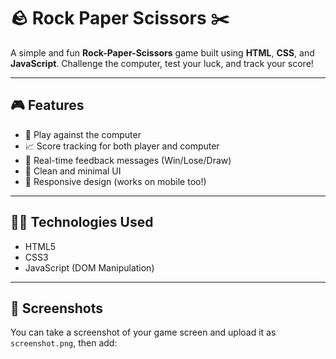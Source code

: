 # 🪨 Rock Paper Scissors ✂️

A simple and fun **Rock-Paper-Scissors** game built using **HTML**, **CSS**, and **JavaScript**. Challenge the computer, test your luck, and track your score!

---

## 🎮 Features

- 🔁 Play against the computer
- 📈 Score tracking for both player and computer
- 💬 Real-time feedback messages (Win/Lose/Draw)
- 🎨 Clean and minimal UI
- 📱 Responsive design (works on mobile too!)

---

## 🧑‍💻 Technologies Used

- HTML5
- CSS3
- JavaScript (DOM Manipulation)

---

## 📸 Screenshots



You can take a screenshot of your game screen and upload it as `screenshot.png`, then add:

